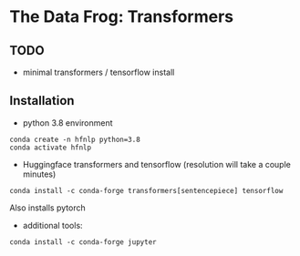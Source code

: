 # The Data Frog: Transformers

## TODO 

* minimal transformers / tensorflow install 

## Installation

* python 3.8 environment

```
conda create -n hfnlp python=3.8
conda activate hfnlp
```

* Huggingface transformers and tensorflow (resolution will take a couple minutes)

```
conda install -c conda-forge transformers[sentencepiece] tensorflow
```

Also installs pytorch 

* additional tools: 

```
conda install -c conda-forge jupyter 
```

